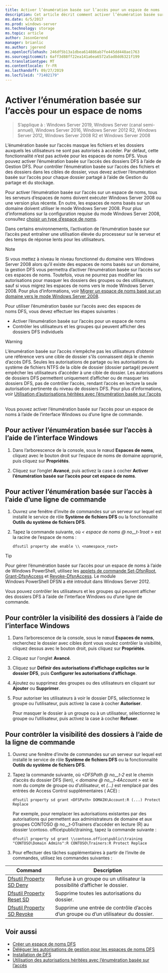 ```yaml
---
title: Activer l’énumération basée sur l’accès pour un espace de noms
description: Cet article décrit comment activer l’énumération basée sur l’accès pour un espace de noms.
ms.date: 6/5/2017
ms.prod: windows-server
ms.technology: storage
ms.topic: article
author: JasonGerend
manager: brianlic
ms.author: jgerend
ms.openlocfilehash: 246df5b13a1dbea614886ab7fe445dd448ae1763
ms.sourcegitcommit: 6aff3d88ff22ea141a6ea6572a5ad8dd6321f199
ms.translationtype: MT
ms.contentlocale: fr-FR
ms.lasthandoff: 09/27/2019
ms.locfileid: "71402179"
---
```

# <a name="enable-access-based-enumeration-on-a-namespace"></a>Activer l’énumération basée sur l’accès pour un espace de noms

> S’applique à : Windows Server 2019, Windows Server (canal semi-annuel), Windows Server 2016, Windows Server 2012 R2, Windows Server 2012, Windows Server 2008 R2 et Windows Server 2008

L’énumération basée sur l’accès masque les fichiers et les dossiers auxquels les utilisateurs ne sont pas autorisés à accéder. Par défaut, cette fonctionnalité n’est pas activée pour les espaces de noms DFS. Vous pouvez activer l’énumération basée sur l’accès des dossiers DFS à l’aide de Gestion DFS. Pour contrôler l’énumération basée sur l’accès des fichiers et des dossiers dans les cibles de dossier, vous devez activer l’énumération basée sur l’accès pour chaque dossier partagé à l’aide de Gestion du partage et du stockage.

Pour activer l’énumération basée sur l’accès sur un espace de noms, tous les serveurs d’espaces de noms doivent exécuter Windows Server 2008 ou une version plus récente. En outre, les espaces de noms basés sur un domaine doivent utiliser le mode Windows Server 2008. Pour plus d’informations sur la configuration requise du mode Windows Server 2008, consultez [choisir un type d’espace de noms](choose-a-namespace-type.md).

Dans certains environnements, l’activation de l’énumération basée sur l’accès peut entraîner une utilisation élevée du processeur sur le serveur et des temps de réponse lents pour les utilisateurs.

> [!NOTE]
> Si vous mettez à niveau le niveau fonctionnel du domaine vers Windows Server 2008 alors qu’il existe des espaces de noms basés sur un domaine, la gestion DFS vous permettra d’activer l’énumération basée sur l’accès sur ces espaces de noms. Toutefois, vous ne pourrez pas modifier les autorisations pour masquer les dossiers des groupes ou des utilisateurs, sauf si vous migrez les espaces de noms vers le mode Windows Server 2008. Pour plus d’informations, voir [Migrer un espace de noms basé sur un domaine vers le mode Windows Server 2008](migrate-a-domain-based-namespace-to-windows-server-2008-mode.md).


Pour utiliser l’énumération basée sur l’accès avec des espaces de noms DFS, vous devez effectuer les étapes suivantes :

-   Activer l’énumération basée sur l’accès pour un espace de noms
-   Contrôler les utilisateurs et les groupes qui peuvent afficher des dossiers DFS individuels


> [!WARNING]
> L’énumération basée sur l’accès n’empêche pas les utilisateurs d’obtenir une référence vers une cible de dossier s’ils connaissent déjà le chemin d’accès DFS. Seules les autorisations de partage ou les autorisations du système de fichiers NTFS de la cible de dossier (dossier partagé) peuvent empêcher les utilisateurs d’accéder à une cible de dossier. Les autorisations de dossiers DFS permettent uniquement d’afficher ou de masquer les dossiers DFS, pas de contrôler l’accès, rendant l’accès en lecture la seule autorisation pertinente du niveau de dossiers DFS. Pour plus d’informations, voir [Utilisation d’autorisations héritées avec l’énumération basée sur l’accès](https://technet.microsoft.com/library/dd834874(v=ws.11).aspx)

<br />
Vous pouvez activer l’énumération basée sur l’accès pour un espace de noms à l’aide de l’interface Windows ou d’une ligne de commande.

## <a name="to-enable-access-based-enumeration-by-using-the-windows-interface"></a>Pour activer l’énumération basée sur l’accès à l’aide de l’interface Windows

1.  Dans l’arborescence de la console, sous le nœud **Espaces de noms**, cliquez avec le bouton droit sur l’espace de noms de domaine approprié, puis cliquez sur **Propriétés**.

2.  Cliquez sur l’onglet **Avancé**, puis activez la case à cocher **Activer l’énumération basée sur l’accès pour cet espace de noms**.

## <a name="to-enable-access-based-enumeration-by-using-a-command-line"></a>Pour activer l’énumération basée sur l’accès à l’aide d’une ligne de commande

1.  Ouvrez une fenêtre d’invite de commandes sur un serveur sur lequel est installé le service de rôle **Système de fichiers DFS** ou la fonctionnalité **Outils du système de fichiers DFS**.

2.  Tapez la commande suivante, où *< espace de noms @ no__t-1root >* est la racine de l’espace de noms :

    ```  
    dfsutil property abe enable \\ <namespace_root>
    ```

> [!TIP]
> Pour gérer l’énumération basée sur l’accès pour un espace de noms à l’aide de Windows PowerShell, utilisez les [applets de commande Set-DfsnRoot](https://technet.microsoft.com/library/jj884281.aspx), [Grant-DfsnAccess](https://technet.microsoft.com/library/jj884272.aspx) et [Revoke-DfsnAccess](https://technet.microsoft.com/library/jj884273.aspx). Le module Windows PowerShell DFSN a été introduit dans Windows Server 2012.

Vous pouvez contrôler les utilisateurs et les groupes qui peuvent afficher des dossiers DFS à l’aide de l’interface Windows ou d’une ligne de commande.

## <a name="to-control-folder-visibility-by-using-the-windows-interface"></a>Pour contrôler la visibilité des dossiers à l’aide de l’interface Windows

1.  Dans l’arborescence de la console, sous le nœud **Espaces de noms**, recherchez le dossier avec cibles dont vous voulez contrôler la visibilité, cliquez dessus avec le bouton droit, puis cliquez sur **Propriétés**.

2.  Cliquez sur l'onglet **Avancé**.

3.  Cliquez sur **Définir des autorisations d’affichage explicites sur le dossier DFS**, puis **Configurer les autorisations d’affichage**.

4.  Ajoutez ou supprimez des groupes ou des utilisateurs en cliquant sur **Ajouter** ou **Supprimer**.

5.  Pour autoriser les utilisateurs à voir le dossier DFS, sélectionnez le groupe ou l’utilisateur, puis activez la case à cocher **Autoriser**.

    Pour masquer le dossier à un groupe ou à un utilisateur, sélectionnez le groupe ou l’utilisateur, puis activez la case à cocher **Refuser**.

## <a name="to-control-folder-visibility-by-using-a-command-line"></a>Pour contrôler la visibilité des dossiers à l’aide de la ligne de commande

1. Ouvrez une fenêtre d’invite de commandes sur un serveur sur lequel est installé le service de rôle **Système de fichiers DFS** ou la fonctionnalité **Outils du système de fichiers DFS**.

2. Tapez la commande suivante, où *&lt;DFSPath @ no__t-2* est le chemin d’accès du dossier DFS (lien), *< domaine @ no__t-4Account >* est le nom du compte de groupe ou d’utilisateur, et *(...)* est remplacé par des entrées de Access Control supplémentaires ( ACE) :

   ```
   dfsutil property sd grant <DFSPath> DOMAIN\Account:R (...) Protect Replace
   ```

   Par exemple, pour remplacer les autorisations existantes par des autorisations qui permettent aux administrateurs de domaine et aux groupes CONTOSO @ no__t-0Trainers d’accéder en lecture (R) au dossier \\contoso. office\public\training, tapez la commande suivante :

   ```
   dfsutil property sd grant \\contoso.office\public\training "CONTOSO\Domain Admins":R CONTOSO\Trainers:R Protect Replace 
   ```

3. Pour effectuer des tâches supplémentaires à partir de l’invite de commandes, utilisez les commandes suivantes :


| Command | Description |
|---|---|
|[Dfsutil Property SD Deny](https://msdn.microsoft.com/library/dd759150(v=ws.11).aspx)|Refuse à un groupe ou un utilisateur la possibilité d’afficher le dossier.|
|[Dfsutil Property Reset SD](https://msdn.microsoft.com/library/dd759150(v=ws.11).aspx) |Supprime toutes les autorisations du dossier.|
|[Dfsutil Property SD Revoke](https://msdn.microsoft.com/library/dd759150(v=ws.11).aspx)| Supprime une entrée de contrôle d’accès d’un groupe ou d’un utilisateur du dossier. |

## <a name="see-also"></a>Voir aussi

-   [Créer un espace de noms DFS](create-a-dfs-namespace.md)
-   [Déléguer les autorisations de gestion pour les espaces de noms DFS](delegate-management-permissions-for-dfs-namespaces.md)
-   [Installation de DFS](https://technet.microsoft.com/library/cc731089(v=ws.11).aspx)
-   [Utilisation des autorisations héritées avec l’énumération basée sur l’accès](using-inherited-permissions-with-access-based-enumeration.md)